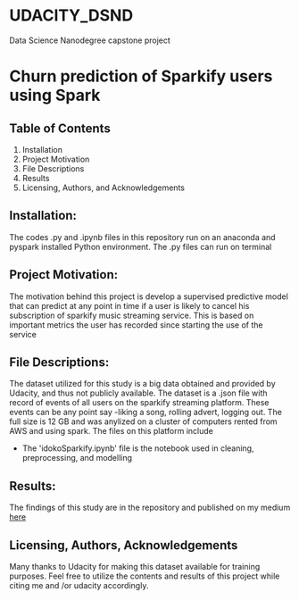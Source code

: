# UDACITY_DSND
Data Science Nanodegree capstone project

# Churn prediction of Sparkify users using Spark

## Table of Contents
1. Installation
2. Project Motivation
3. File Descriptions
4. Results
5. Licensing, Authors, and Acknowledgements

## Installation: 
The codes .py and .ipynb files in this repository run on an anaconda and pyspark installed Python environment. The .py files can run on terminal

## Project Motivation:
The motivation behind this project is develop a supervised predictive model that can predict at any point in time if a user is likely to cancel his subscription of sparkify music streaming service. This is based on important metrics the user has recorded since starting the use of the service

## File Descriptions:
The dataset utilized for this study is a big data obtained and provided by Udacity, and thus not publicly available. The dataset is a .json file with record of events of all users on the sparkify streaming platform. These events can be any point say -liking a song, rolling advert, logging out.
The full size is 12 GB and was anylized on a cluster of computers  rented from AWS and using spark. The files on this platform include
 - The 'idokoSparkify.ipynb' file is the notebook used in cleaning, preprocessing, and modelling

## Results: 
The findings of this study are in the repository and published on my medium [here](https://medium.com/@idokochijioke)
## Licensing, Authors, Acknowledgements
Many thanks to Udacity for making this dataset available for  training purposes.  Feel free to utilize the contents and results of this project while citing me and /or udacity accordingly.
